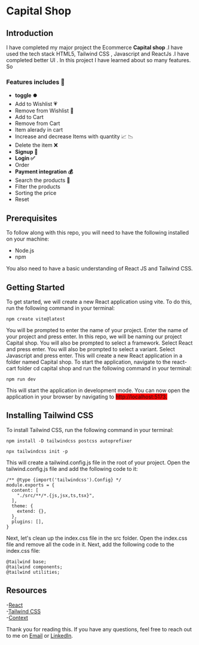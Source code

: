# Capital Shop
 <h2> Introduction </h2>
 <p>I have completed my major project the Ecommerce <b>Capital shop </b> .I have used the tech stack HTML5, Tailwind CSS , Javascript and ReactJs .I have completed better UI . In this project I have learned about so many features. So </p>

 <h3>Features includes 🚀</h3>
  <ul>
   <li><b>toggle ⏺️</b></li>
   <li>Add to Wishlist 💗</li>
   <li>Remove from Wishlist 🤍</li>
   <li>Add to Cart </li>
   <li>Remove from Cart </li>
   <li>Item alerady in cart </li>
   <li>Increase and decrease Items  with quantity 📈 📉 </li>
   <li>Delete the item ❌</li>
   <li><b>Signup 🔑</b></li> 
   <li><b>Login ✅</b> </li>
   <li>Order </li>
   <li><b>Payment integration 💰</b></li>
   <li>Search the products 🔎 </li>
   <li>Filter the products </li>
   <li>Sorting the price</li>
   <li>Reset</li>
  </ul>
 
 <h2> Prerequisites </h2>
  <p>To follow along with this repo, you will need to have the following installed on your machine:</p>
  <ul>
   <li>Node.js</li>
   <li>npm</li>
  </ul>
<p>You also need to have a basic understanding of React JS and Tailwind CSS.</p>
<h2> Getting Started </h2>
<p>To get started, we will create a new React application using vite. To do this, run the following command in your terminal:</p>

```
npm create vite@latest
```
<p>You will be prompted to enter the name of your project. Enter the name of your project and press enter. In this repo, we will be naming our project Capital shop. You will also be prompted to select a framework. Select React and press enter. You will also be prompted to select a variant. Select Javascript and press enter. This will create a new React application in a folder named Capital shop. To start the application, navigate to the react-cart folder cd capital shop and run the following command in your terminal:</p>

```
npm run dev
```

<p>This will start the application in development mode. You can now open the application in your browser by navigating to <span style = "background-color: red"> http://localhost:5173. </span></p>

<h2>Installing Tailwind CSS</h2>
<p>To install Tailwind CSS, run the following command in your terminal:</p>

```
npm install -D tailwindcss postcss autoprefixer
```
```
npx tailwindcss init -p
```

<p>This will create a tailwind.config.js file in the root of your project. Open the tailwind.config.js file and add the following code to it:</p>

```
/** @type {import('tailwindcss').Config} */
module.exports = {
  content: [
    "./src/**/*.{js,jsx,ts,tsx}",
  ],
  theme: {
    extend: {},
  },
  plugins: [],
}
```
<p>Next, let's clean up the index.css file in the src folder. Open the index.css file and remove all the code in it. Next, add the following code to the index.css file:</p>

```
@tailwind base;
@tailwind components;
@tailwind utilities;
```

<h2>Resources</h2>

   -[React](https://react.dev/)
   <br/>
   -[Tailwind CSS](https://tailwindcss.com/)
    <br/>
   -[Context](https://legacy.reactjs.org/docs/context.html)

   Thank you for reading this. If you have any questions, feel free to reach out to me on [Email](https://mail.google.com/mail/u/0/#inbox) or [LinkedIn](https://www.linkedin.com/in/abhishek8094/).



 
